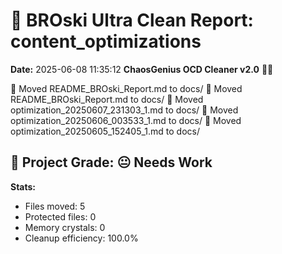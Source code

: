 # 🧹 BROski Ultra Clean Report: content_optimizations
**Date:** 2025-06-08 11:35:12
**ChaosGenius OCD Cleaner v2.0** 🧠💜

📁 Moved README_BROski_Report.md to docs/
📁 Moved README_BROski_Report.md to docs/
📁 Moved optimization_20250607_231303_1.md to docs/
📁 Moved optimization_20250606_003533_1.md to docs/
📁 Moved optimization_20250605_152405_1.md to docs/

## 🧠 Project Grade: 😐 Needs Work
**Stats:**
- Files moved: 5
- Protected files: 0
- Memory crystals: 0
- Cleanup efficiency: 100.0%